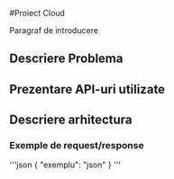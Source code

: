 #Proiect Cloud

Paragraf de introducere

## Descriere Problema

## Prezentare API-uri utilizate

## Descriere arhitectura

### Exemple de request/response

'''json
{
    "exemplu": "json"
}
'''
